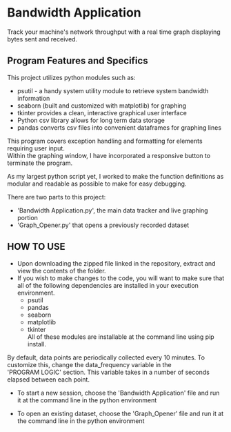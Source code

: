 # Bandwidth Application
Track your machine's network throughput with a real time graph displaying bytes sent and received.
## Program Features and Specifics
This project utilizes python modules such as:
- psutil - a handy system utility module to retrieve system bandwidth information
- seaborn (built and customized with matplotlib) for graphing
- tkinter provides a clean, interactive graphical user interface
- Python csv library allows for long term data storage
- pandas converts csv files into convenient dataframes for graphing lines

This program covers exception handling and formatting for elements requiring user input.  
Within the graphing window, I have incorporated a responsive button to terminate the program.  
  
As my largest python script yet, I worked to make the function definitions as modular and readable as possible to make for easy debugging.  
  
There are two parts to this project:
 - 'Bandwidth Application.py', the main data tracker and live graphing portion
 - 'Graph_Opener.py' that opens a previously recorded dataset

## HOW TO USE
- Upon downloading the zipped file linked in the repository, extract and view the contents of the folder. 
- If you wish to make changes to the code, you will want to make sure that all of the following dependencies are installed in your execution environment.
  - psutil
  - pandas
  - seaborn
  - matplotlib
  - tkinter  
All of these modules are installable at the command line using pip install.  
  
By default, data points are periodically collected every 10 minutes. To customize this, change the data_frequency variable in the  
'PROGRAM LOGIC' section. This variable takes in a number of seconds elapsed between each point.  
  
- To start a new session, choose the 'Bandwidth Application' file and run it at the command line in the python environment  
 
- To open an existing dataset, choose the 'Graph_Opener' file and run it at the command line in the python environment 
